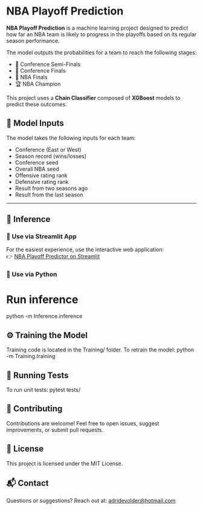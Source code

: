# NBA Playoff Prediction

**NBA Playoff Prediction** is a machine learning project designed to predict how far an NBA team is likely to progress in the playoffs based on its regular season performance.

The model outputs the probabilities for a team to reach the following stages:
- 🏀 Conference Semi-Finals  
- 🏀 Conference Finals  
- 🏀 NBA Finals  
- 🏆 NBA Champion

This project uses a **Chain Classifier** composed of **XGBoost** models to predict these outcomes.

## 🧠 Model Inputs

The model takes the following inputs for each team:
- Conference (East or West)
- Season record (wins/losses)
- Conference seed
- Overall NBA seed
- Offensive rating rank
- Defensive rating rank
- Result from two seasons ago
- Result from the last season

---

## 🚀 Inference

### 🔗 Use via Streamlit App  
For the easiest experience, use the interactive web application:  
👉 [NBA Playoff Predictor on Streamlit](https://nbaplayoff-prediction.streamlit.app/)

### 🐍 Use via Python
# Run inference
python -m Inference.inference

## ⚙️ Training the Model
Training code is located in the Training/ folder. To retrain the model:
python -m Training.training

## 🧪 Running Tests
To run unit tests:
pytest tests/

## 🤝 Contributing
Contributions are welcome!
Feel free to open issues, suggest improvements, or submit pull requests.

## 📄 License
This project is licensed under the MIT License.

## 📬 Contact
Questions or suggestions?
Reach out at: adridevolder@hotmail.com


